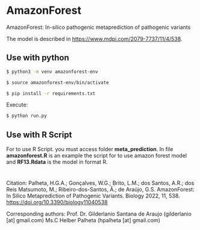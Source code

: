 # AmazonForest
 AmazonForest: In-silico pathogenic metaprediction of pathogenic variants

The model is described in https://www.mdpi.com/2079-7737/11/4/538.

## Use with python



```bash
$ python3 -m venv amazonforest-env
```

```bash
$ source amazonforest-env/bin/activate
```

```bash
$ pip install -r requirements.txt
```

Execute:

```bash
$ python run.py
```



## Use with R Script

For to use R Script. you must access folder <b>meta_prediction</b>. In file <b>amazonforest.R</b> is an example the script for to use amazon forest model and <b>RF13.Rdata</b> is the model in format R.

# 



Citation: Palheta, H.G.A.; Gonçalves, W.G.; Brito, L.M.; dos Santos, A.R.; dos Reis Matsumoto, M.; 
          Ribeiro-dos-Santos, Â.; de Araújo, G.S. AmazonForest: In Silico Metaprediction of Pathogenic 
          Variants. Biology 2022, 11, 538. https://doi.org/10.3390/biology11040538
 
Corresponding authors: Prof. Dr. Gilderlanio Santana de Araujo (gilderlanio [at] gmail.com)
                        Ms.C Helber Palheta (hpalheta [at] gmail.com)






